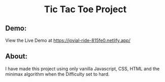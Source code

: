 <h1 align="center">Tic Tac Toe Project</h1>

## Demo:

View the Live Demo at https://jovial-ride-815fe0.netlify.app/

## About:

<p> I have made this project using only vanilla Javascript, CSS,  HTML and the minimax algorithm when the Difficulty set to hard.  </p>
